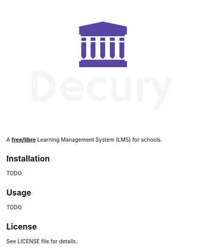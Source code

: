 ![Decury](logo.png)

A **[free/libre](https://www.gnu.org/philosophy/free-sw.html)** Learning Management System (LMS) for schools.  

## Installation

TODO

## Usage

TODO

## License

See LICENSE file for details.
